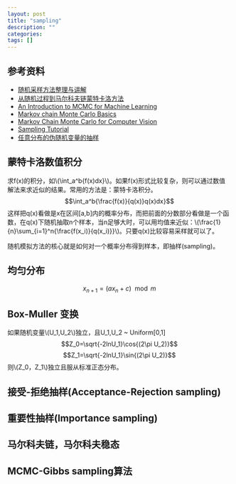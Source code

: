 ```yaml
---
layout: post
title: "sampling"
description: ""
categories:
tags: []
---
```


<script type="text/javascript" src="http://cdn.mathjax.org/mathjax/latest/MathJax.js?config=default"></script>

## 参考资料
- [随机采样方法整理与讲解](http://www.cnblogs.com/xbinworld/p/4266146.html)
- [从随机过程到马尔科夫链蒙特卡洛方法](http://www.cnblogs.com/daniel-D/p/3388724.html)
- [An Introduction to MCMC for Machine Learning](http://www.cs.ubc.ca/~arnaud/andrieu_defreitas_doucet_jordan_intromontecarlomachinelearning.pdf)
- [Markov chain Monte Carlo Basics](http://vcla.stat.ucla.edu/old/MCMC/MCMC_tutorial/Lect2_Basic_MCMC.pdf)
- [Markov Chain Monte Carlo for Computer Vision ](http://vcla.stat.ucla.edu/old/MCMC/MCMC_tutorial.htm)
- [Sampling Tutorial](http://www-scf.usc.edu/~mohammab/sampling.pdf)
- [任意分布的伪随机变量的抽样](http://www.bb.ustc.edu.cn/jpkc/xiaoji/jswl/skja/chapter2-3a.pdf)


## 蒙特卡洛数值积分

求f(x)的积分，如\\(\int_a^b{f(x)dx}\\)。如果f(x)形式比较复杂，则可以通过数值解法来求近似的结果。常用的方法是：蒙特卡洛积分。
$$\int_a^b{\frac{f(x)}{q(x)}q(x)dx}$$
这样把q(x)看做是x在区间[a,b]内的概率分布，而把前面的分数部分看做是一个函数，在q(x)下随机抽取n个样本，当n足够大时，可以用均值来近似：\\(\frac{1}{n}\sum_{i=1}^n{\frac{f(x_i)}{q(x_i)}}\\)。只要q(x)比较容易采样就可以了。

随机模拟方法的核心就是如何对一个概率分布得到样本，即抽样(sampling)。

## 均匀分布
$$x_{n+1}=(ax_n+c)\mod m$$

## Box-Muller 变换
如果随机变量\\(U_1,U_2\\)独立，且U_1,U_2 ~ Uniform[0,1]
$$Z_0=\sqrt{-2lnU_1}\cos{(2\pi U_2)}$$
$$Z_1=\sqrt{-2lnU_1}\sin{(2\pi U_2)}$$
则\\(Z_0，Z_1\\)独立且服从标准正态分布。

## 接受-拒绝抽样(Acceptance-Rejection sampling)

## 重要性抽样(Importance sampling)

## 马尔科夫链，马尔科夫稳态

## MCMC-Gibbs sampling算法





